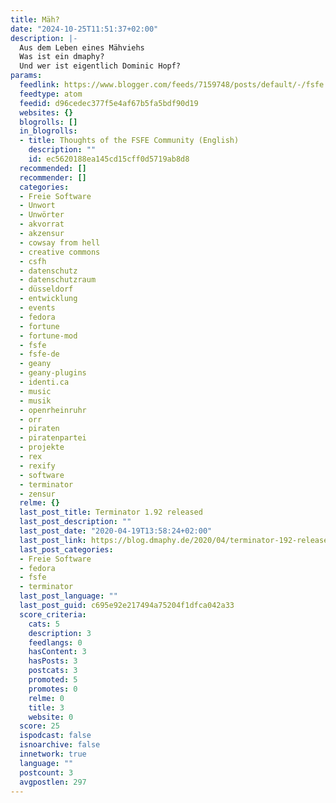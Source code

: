 ```yaml
---
title: Mäh?
date: "2024-10-25T11:51:37+02:00"
description: |-
  Aus dem Leben eines Mähviehs
  Was ist ein dmaphy?
  Und wer ist eigentlich Dominic Hopf?
params:
  feedlink: https://www.blogger.com/feeds/7159748/posts/default/-/fsfe
  feedtype: atom
  feedid: d96cedec377f5e4af67b5fa5bdf90d19
  websites: {}
  blogrolls: []
  in_blogrolls:
  - title: Thoughts of the FSFE Community (English)
    description: ""
    id: ec5620188ea145cd15cff0d5719ab8d8
  recommended: []
  recommender: []
  categories:
  - Freie Software
  - Unwort
  - Unwörter
  - akvorrat
  - akzensur
  - cowsay from hell
  - creative commons
  - csfh
  - datenschutz
  - datenschutzraum
  - düsseldorf
  - entwicklung
  - events
  - fedora
  - fortune
  - fortune-mod
  - fsfe
  - fsfe-de
  - geany
  - geany-plugins
  - identi.ca
  - music
  - musik
  - openrheinruhr
  - orr
  - piraten
  - piratenpartei
  - projekte
  - rex
  - rexify
  - software
  - terminator
  - zensur
  relme: {}
  last_post_title: Terminator 1.92 released
  last_post_description: ""
  last_post_date: "2020-04-19T13:58:24+02:00"
  last_post_link: https://blog.dmaphy.de/2020/04/terminator-192-released.html
  last_post_categories:
  - Freie Software
  - fedora
  - fsfe
  - terminator
  last_post_language: ""
  last_post_guid: c695e92e217494a75204f1dfca042a33
  score_criteria:
    cats: 5
    description: 3
    feedlangs: 0
    hasContent: 3
    hasPosts: 3
    postcats: 3
    promoted: 5
    promotes: 0
    relme: 0
    title: 3
    website: 0
  score: 25
  ispodcast: false
  isnoarchive: false
  innetwork: true
  language: ""
  postcount: 3
  avgpostlen: 297
---
```

